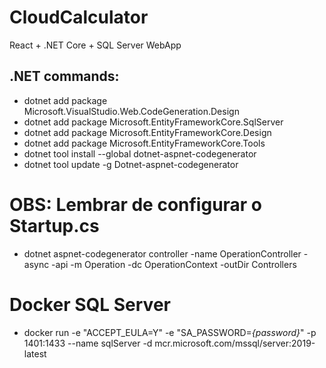 # CloudCalculator

React + .NET Core + SQL Server WebApp

## .NET commands:

- dotnet add package Microsoft.VisualStudio.Web.CodeGeneration.Design
- dotnet add package Microsoft.EntityFrameworkCore.SqlServer
- dotnet add package Microsoft.EntityFrameworkCore.Design
- dotnet add package Microsoft.EntityFrameworkCore.Tools
- dotnet tool install --global dotnet-aspnet-codegenerator
- dotnet tool update -g Dotnet-aspnet-codegenerator

# OBS: Lembrar de configurar o Startup.cs

- dotnet aspnet-codegenerator controller -name OperationController -async -api -m Operation -dc OperationContext -outDir Controllers

# Docker SQL Server

- docker run -e "ACCEPT_EULA=Y" -e "SA_PASSWORD=_{password}_" -p 1401:1433 --name sqlServer -d mcr.microsoft.com/mssql/server:2019-latest
